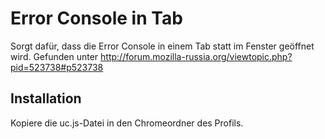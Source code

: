 # Error Console in Tab
Sorgt dafür, dass die Error Console in einem Tab statt im Fenster geöffnet wird. 
Gefunden unter http://forum.mozilla-russia.org/viewtopic.php?pid=523738#p523738

## Installation
Kopiere die uc.js-Datei in den Chromeordner des Profils.